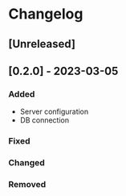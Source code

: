# Changelog

## [Unreleased]

## [0.2.0] - 2023-03-05

### Added

- Server configuration
- DB connection

### Fixed
### Changed
### Removed

